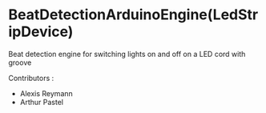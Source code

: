 # BeatDetectionArduinoEngine(LedStripDevice)
Beat detection engine for switching lights on and off on a LED cord with groove

Contributors :</br>
 - Alexis Reymann</br>
 - Arthur Pastel
